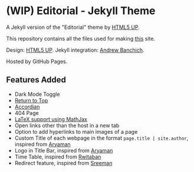 # (WIP) Editorial - Jekyll Theme

A Jekyll version of the "Editorial" theme by [HTML5 UP](https://html5up.net/).

This repository contains all the files used for making [this](https://paramrathour.github.io/) site.

Design: [HTML5 UP](https://html5up.net/). Jekyll integration: [Andrew Banchich](https://andrewbanchi.ch/).

Hosted by GitHub Pages.


## Features Added

- Dark Mode Toggle
- [Return to Top](https://codepen.io/rdallaire/pen/neMvbX)
- [Accordian](https://www.w3schools.com/howto/howto_js_accordion.asp)
- 404 Page
- [LaTeX support using MathJax](https://www.mathjax.org/)
- Open links other than the host in a new tab
- Option to add hyperlinks to main images of a page
- Custom Title of each webpage in the format `page.title | site.author`, inspired from [Aryaman](https://aryamanmaithani.github.io/)
- Logo in Title Bar, inspired from [Aryaman](https://aryamanmaithani.github.io/)
- Time Table, inspired from [Rwitaban](https://www.cse.iitb.ac.in/~rwitaban/)
- Redirect feature, inspired from [Sreeman](https://iamsreeman.github.io/)